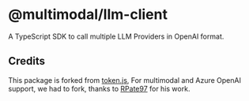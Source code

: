 # @multimodal/llm-client

A TypeScript SDK to call multiple LLM Providers in OpenAI format.

## Credits

This package is forked from [token.js](https://github.com/token-js/token.js), For multimodal and Azure OpenAI support, we had to fork, thanks to [RPate97](https://github.com/RPate97) for his work.
